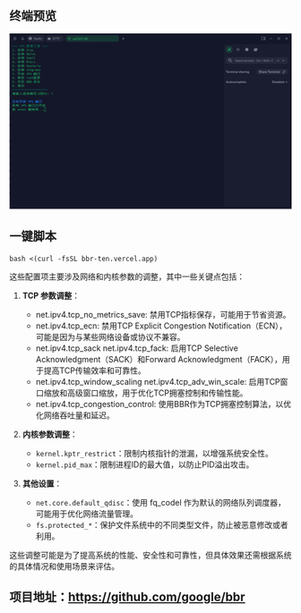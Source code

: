 ## 终端预览

![preview](预览.png)

## 一键脚本
```
bash <(curl -fsSL bbr-ten.vercel.app)
```

这些配置项主要涉及网络和内核参数的调整，其中一些关键点包括：

1. **TCP 参数调整**：
   - net.ipv4.tcp_no_metrics_save: 禁用TCP指标保存，可能用于节省资源。
   - net.ipv4.tcp_ecn: 禁用TCP Explicit Congestion Notification（ECN），可能是因为与某些网络设备或协议不兼容。
   - net.ipv4.tcp_sack net.ipv4.tcp_fack: 启用TCP Selective Acknowledgment（SACK）和Forward Acknowledgment（FACK），用于提高TCP传输效率和可靠性。
   - net.ipv4.tcp_window_scaling net.ipv4.tcp_adv_win_scale: 启用TCP窗口缩放和高级窗口缩放，用于优化TCP拥塞控制和传输性能。
   - net.ipv4.tcp_congestion_control: 使用BBR作为TCP拥塞控制算法，以优化网络吞吐量和延迟。

2. **内核参数调整**：
   - `kernel.kptr_restrict`：限制内核指针的泄漏，以增强系统安全性。
   - `kernel.pid_max`：限制进程ID的最大值，以防止PID溢出攻击。

3. **其他设置**：
   - `net.core.default_qdisc`：使用 fq_codel 作为默认的网络队列调度器，可能用于优化网络流量管理。
   - `fs.protected_*`：保护文件系统中的不同类型文件，防止被恶意修改或者利用。

这些调整可能是为了提高系统的性能、安全性和可靠性，但具体效果还需根据系统的具体情况和使用场景来评估。


## 项目地址：https://github.com/google/bbr
